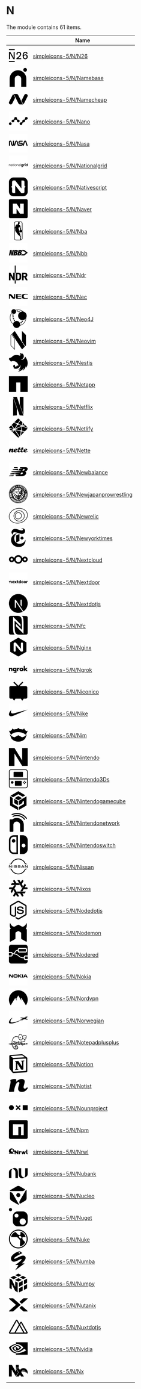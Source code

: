 # N

The module contains 61 items.



| |Name|
|:---:|---|
| ![illustration of simpleicons-5/N/N26](../../simpleicons-5/N/N26.png) | [simpleicons-5/N/N26](../../simpleicons-5/N/N26.md) |
| ![illustration of simpleicons-5/N/Namebase](../../simpleicons-5/N/Namebase.png) | [simpleicons-5/N/Namebase](../../simpleicons-5/N/Namebase.md) |
| ![illustration of simpleicons-5/N/Namecheap](../../simpleicons-5/N/Namecheap.png) | [simpleicons-5/N/Namecheap](../../simpleicons-5/N/Namecheap.md) |
| ![illustration of simpleicons-5/N/Nano](../../simpleicons-5/N/Nano.png) | [simpleicons-5/N/Nano](../../simpleicons-5/N/Nano.md) |
| ![illustration of simpleicons-5/N/Nasa](../../simpleicons-5/N/Nasa.png) | [simpleicons-5/N/Nasa](../../simpleicons-5/N/Nasa.md) |
| ![illustration of simpleicons-5/N/Nationalgrid](../../simpleicons-5/N/Nationalgrid.png) | [simpleicons-5/N/Nationalgrid](../../simpleicons-5/N/Nationalgrid.md) |
| ![illustration of simpleicons-5/N/Nativescript](../../simpleicons-5/N/Nativescript.png) | [simpleicons-5/N/Nativescript](../../simpleicons-5/N/Nativescript.md) |
| ![illustration of simpleicons-5/N/Naver](../../simpleicons-5/N/Naver.png) | [simpleicons-5/N/Naver](../../simpleicons-5/N/Naver.md) |
| ![illustration of simpleicons-5/N/Nba](../../simpleicons-5/N/Nba.png) | [simpleicons-5/N/Nba](../../simpleicons-5/N/Nba.md) |
| ![illustration of simpleicons-5/N/Nbb](../../simpleicons-5/N/Nbb.png) | [simpleicons-5/N/Nbb](../../simpleicons-5/N/Nbb.md) |
| ![illustration of simpleicons-5/N/Ndr](../../simpleicons-5/N/Ndr.png) | [simpleicons-5/N/Ndr](../../simpleicons-5/N/Ndr.md) |
| ![illustration of simpleicons-5/N/Nec](../../simpleicons-5/N/Nec.png) | [simpleicons-5/N/Nec](../../simpleicons-5/N/Nec.md) |
| ![illustration of simpleicons-5/N/Neo4J](../../simpleicons-5/N/Neo4J.png) | [simpleicons-5/N/Neo4J](../../simpleicons-5/N/Neo4J.md) |
| ![illustration of simpleicons-5/N/Neovim](../../simpleicons-5/N/Neovim.png) | [simpleicons-5/N/Neovim](../../simpleicons-5/N/Neovim.md) |
| ![illustration of simpleicons-5/N/Nestjs](../../simpleicons-5/N/Nestjs.png) | [simpleicons-5/N/Nestjs](../../simpleicons-5/N/Nestjs.md) |
| ![illustration of simpleicons-5/N/Netapp](../../simpleicons-5/N/Netapp.png) | [simpleicons-5/N/Netapp](../../simpleicons-5/N/Netapp.md) |
| ![illustration of simpleicons-5/N/Netflix](../../simpleicons-5/N/Netflix.png) | [simpleicons-5/N/Netflix](../../simpleicons-5/N/Netflix.md) |
| ![illustration of simpleicons-5/N/Netlify](../../simpleicons-5/N/Netlify.png) | [simpleicons-5/N/Netlify](../../simpleicons-5/N/Netlify.md) |
| ![illustration of simpleicons-5/N/Nette](../../simpleicons-5/N/Nette.png) | [simpleicons-5/N/Nette](../../simpleicons-5/N/Nette.md) |
| ![illustration of simpleicons-5/N/Newbalance](../../simpleicons-5/N/Newbalance.png) | [simpleicons-5/N/Newbalance](../../simpleicons-5/N/Newbalance.md) |
| ![illustration of simpleicons-5/N/Newjapanprowrestling](../../simpleicons-5/N/Newjapanprowrestling.png) | [simpleicons-5/N/Newjapanprowrestling](../../simpleicons-5/N/Newjapanprowrestling.md) |
| ![illustration of simpleicons-5/N/Newrelic](../../simpleicons-5/N/Newrelic.png) | [simpleicons-5/N/Newrelic](../../simpleicons-5/N/Newrelic.md) |
| ![illustration of simpleicons-5/N/Newyorktimes](../../simpleicons-5/N/Newyorktimes.png) | [simpleicons-5/N/Newyorktimes](../../simpleicons-5/N/Newyorktimes.md) |
| ![illustration of simpleicons-5/N/Nextcloud](../../simpleicons-5/N/Nextcloud.png) | [simpleicons-5/N/Nextcloud](../../simpleicons-5/N/Nextcloud.md) |
| ![illustration of simpleicons-5/N/Nextdoor](../../simpleicons-5/N/Nextdoor.png) | [simpleicons-5/N/Nextdoor](../../simpleicons-5/N/Nextdoor.md) |
| ![illustration of simpleicons-5/N/Nextdotjs](../../simpleicons-5/N/Nextdotjs.png) | [simpleicons-5/N/Nextdotjs](../../simpleicons-5/N/Nextdotjs.md) |
| ![illustration of simpleicons-5/N/Nfc](../../simpleicons-5/N/Nfc.png) | [simpleicons-5/N/Nfc](../../simpleicons-5/N/Nfc.md) |
| ![illustration of simpleicons-5/N/Nginx](../../simpleicons-5/N/Nginx.png) | [simpleicons-5/N/Nginx](../../simpleicons-5/N/Nginx.md) |
| ![illustration of simpleicons-5/N/Ngrok](../../simpleicons-5/N/Ngrok.png) | [simpleicons-5/N/Ngrok](../../simpleicons-5/N/Ngrok.md) |
| ![illustration of simpleicons-5/N/Niconico](../../simpleicons-5/N/Niconico.png) | [simpleicons-5/N/Niconico](../../simpleicons-5/N/Niconico.md) |
| ![illustration of simpleicons-5/N/Nike](../../simpleicons-5/N/Nike.png) | [simpleicons-5/N/Nike](../../simpleicons-5/N/Nike.md) |
| ![illustration of simpleicons-5/N/Nim](../../simpleicons-5/N/Nim.png) | [simpleicons-5/N/Nim](../../simpleicons-5/N/Nim.md) |
| ![illustration of simpleicons-5/N/Nintendo](../../simpleicons-5/N/Nintendo.png) | [simpleicons-5/N/Nintendo](../../simpleicons-5/N/Nintendo.md) |
| ![illustration of simpleicons-5/N/Nintendo3Ds](../../simpleicons-5/N/Nintendo3Ds.png) | [simpleicons-5/N/Nintendo3Ds](../../simpleicons-5/N/Nintendo3Ds.md) |
| ![illustration of simpleicons-5/N/Nintendogamecube](../../simpleicons-5/N/Nintendogamecube.png) | [simpleicons-5/N/Nintendogamecube](../../simpleicons-5/N/Nintendogamecube.md) |
| ![illustration of simpleicons-5/N/Nintendonetwork](../../simpleicons-5/N/Nintendonetwork.png) | [simpleicons-5/N/Nintendonetwork](../../simpleicons-5/N/Nintendonetwork.md) |
| ![illustration of simpleicons-5/N/Nintendoswitch](../../simpleicons-5/N/Nintendoswitch.png) | [simpleicons-5/N/Nintendoswitch](../../simpleicons-5/N/Nintendoswitch.md) |
| ![illustration of simpleicons-5/N/Nissan](../../simpleicons-5/N/Nissan.png) | [simpleicons-5/N/Nissan](../../simpleicons-5/N/Nissan.md) |
| ![illustration of simpleicons-5/N/Nixos](../../simpleicons-5/N/Nixos.png) | [simpleicons-5/N/Nixos](../../simpleicons-5/N/Nixos.md) |
| ![illustration of simpleicons-5/N/Nodedotjs](../../simpleicons-5/N/Nodedotjs.png) | [simpleicons-5/N/Nodedotjs](../../simpleicons-5/N/Nodedotjs.md) |
| ![illustration of simpleicons-5/N/Nodemon](../../simpleicons-5/N/Nodemon.png) | [simpleicons-5/N/Nodemon](../../simpleicons-5/N/Nodemon.md) |
| ![illustration of simpleicons-5/N/Nodered](../../simpleicons-5/N/Nodered.png) | [simpleicons-5/N/Nodered](../../simpleicons-5/N/Nodered.md) |
| ![illustration of simpleicons-5/N/Nokia](../../simpleicons-5/N/Nokia.png) | [simpleicons-5/N/Nokia](../../simpleicons-5/N/Nokia.md) |
| ![illustration of simpleicons-5/N/Nordvpn](../../simpleicons-5/N/Nordvpn.png) | [simpleicons-5/N/Nordvpn](../../simpleicons-5/N/Nordvpn.md) |
| ![illustration of simpleicons-5/N/Norwegian](../../simpleicons-5/N/Norwegian.png) | [simpleicons-5/N/Norwegian](../../simpleicons-5/N/Norwegian.md) |
| ![illustration of simpleicons-5/N/Notepadplusplus](../../simpleicons-5/N/Notepadplusplus.png) | [simpleicons-5/N/Notepadplusplus](../../simpleicons-5/N/Notepadplusplus.md) |
| ![illustration of simpleicons-5/N/Notion](../../simpleicons-5/N/Notion.png) | [simpleicons-5/N/Notion](../../simpleicons-5/N/Notion.md) |
| ![illustration of simpleicons-5/N/Notist](../../simpleicons-5/N/Notist.png) | [simpleicons-5/N/Notist](../../simpleicons-5/N/Notist.md) |
| ![illustration of simpleicons-5/N/Nounproject](../../simpleicons-5/N/Nounproject.png) | [simpleicons-5/N/Nounproject](../../simpleicons-5/N/Nounproject.md) |
| ![illustration of simpleicons-5/N/Npm](../../simpleicons-5/N/Npm.png) | [simpleicons-5/N/Npm](../../simpleicons-5/N/Npm.md) |
| ![illustration of simpleicons-5/N/Nrwl](../../simpleicons-5/N/Nrwl.png) | [simpleicons-5/N/Nrwl](../../simpleicons-5/N/Nrwl.md) |
| ![illustration of simpleicons-5/N/Nubank](../../simpleicons-5/N/Nubank.png) | [simpleicons-5/N/Nubank](../../simpleicons-5/N/Nubank.md) |
| ![illustration of simpleicons-5/N/Nucleo](../../simpleicons-5/N/Nucleo.png) | [simpleicons-5/N/Nucleo](../../simpleicons-5/N/Nucleo.md) |
| ![illustration of simpleicons-5/N/Nuget](../../simpleicons-5/N/Nuget.png) | [simpleicons-5/N/Nuget](../../simpleicons-5/N/Nuget.md) |
| ![illustration of simpleicons-5/N/Nuke](../../simpleicons-5/N/Nuke.png) | [simpleicons-5/N/Nuke](../../simpleicons-5/N/Nuke.md) |
| ![illustration of simpleicons-5/N/Numba](../../simpleicons-5/N/Numba.png) | [simpleicons-5/N/Numba](../../simpleicons-5/N/Numba.md) |
| ![illustration of simpleicons-5/N/Numpy](../../simpleicons-5/N/Numpy.png) | [simpleicons-5/N/Numpy](../../simpleicons-5/N/Numpy.md) |
| ![illustration of simpleicons-5/N/Nutanix](../../simpleicons-5/N/Nutanix.png) | [simpleicons-5/N/Nutanix](../../simpleicons-5/N/Nutanix.md) |
| ![illustration of simpleicons-5/N/Nuxtdotjs](../../simpleicons-5/N/Nuxtdotjs.png) | [simpleicons-5/N/Nuxtdotjs](../../simpleicons-5/N/Nuxtdotjs.md) |
| ![illustration of simpleicons-5/N/Nvidia](../../simpleicons-5/N/Nvidia.png) | [simpleicons-5/N/Nvidia](../../simpleicons-5/N/Nvidia.md) |
| ![illustration of simpleicons-5/N/Nx](../../simpleicons-5/N/Nx.png) | [simpleicons-5/N/Nx](../../simpleicons-5/N/Nx.md) |



